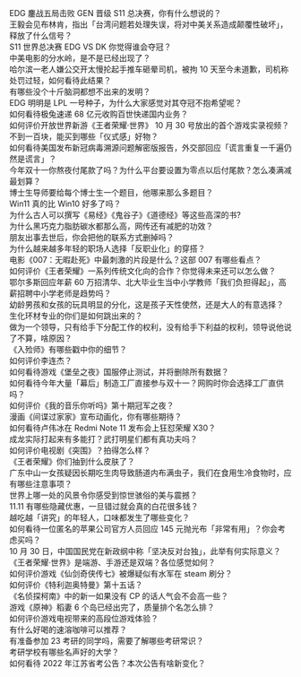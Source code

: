 EDG 鏖战五局击败 GEN 晋级 S11 总决赛，你有什么想说的？  
王毅会见布林肯，指出「台湾问题若处理失误，将对中美关系造成颠覆性破坏」，释放了什么信号？  
S11 世界总决赛 EDG VS DK 你觉得谁会夺冠？  
中美电影的分水岭，是不是已经出现了？  
哈尔滨一老人嫌公交开太慢抡起手推车砸晕司机，被拘 10 天至今未道歉，司机称处罚过轻，如何看待此结果？  
有哪些没个十斤脑洞都想不出来的发明？  
EDG 明明是 LPL 一号种子，为什么大家感觉对其夺冠不抱希望呢？  
如何看待极兔速递 68 亿元收购百世快递国内业务？  
如何评价开放世界新游《王者荣耀·世界》 10 月 30 号放出的首个游戏实录视频？  
不到一百块，能买到哪些「仪式感」好物？  
如何看待美国发布新冠病毒溯源问题解密版报告，外交部回应「谎言重复一千遍仍然是谎言」？  
今年双十一你熬夜付尾款了吗？为什么平台要设置为零点以后付尾款？怎么凑满减最划算？  
博士生导师要给每个博士生一个题目，他哪来那么多题目？  
Win11 真的比 Win10 好多了吗？  
为什么古人可以撰写《易经》《鬼谷子》《道德经》等这些高深的书?  
为什么黑巧克力脂肪碳水都那么高，网传还有减肥的功效？  
朋友出事去世后，你会把他的联系方式删掉吗？  
为什么越来越多年轻的职场人选择「反职业化」的穿搭？  
电影《007：无暇赴死》中最刺激的片段是什么？这部 007 有哪些看点？  
如何评价《王者荣耀》一系列传统文化向的合作？你觉得未来还可以怎么做？  
鄂尔多斯回应年薪 60 万招清华、北大毕业生当中小学教师「我们负担得起」，高薪招聘中小学老师是趋势吗？  
幼龄男孩和女孩的玩具明显的分化，这是孩子天性使然，还是大人的有意选择？  
生化环材专业的你们是如何跳出来的？  
做为一个领导，只有给手下分配工作的权利，没有给手下利益的权利，领导说他说了不算，啥原因？  
《入殓师》有哪些戳中你的细节？  
如何评价李连杰？  
如何看待游戏《堡垒之夜》国服停止测试，并将删除所有数据？  
如何看待今年大量「幕后」制造工厂直接参与双十一？网购时你会选择工厂直供吗？  
如何评价《我的音乐你听吗》第十期冠军之夜？  
漫画《间谍过家家》宣布动画化，你有哪些期待？  
如何看待卢伟冰在 Redmi Note 11 发布会上狂怼荣耀 X30？  
成龙实际打起来有多能打？武打明星们都有真功夫吗？  
如何评价电视剧《突围》？拍得怎么样？  
《王者荣耀》你们抽到什么皮肤了？  
广东中山一女孩疑因长期吃生肉导致肠道内布满虫子，我们在食用生冷食物时，应有哪些注意事项？  
世界上哪一处的风景令你感受到惊世骇俗的美与震撼？  
11.11 有哪些隐藏优惠，一旦错过就会真的白花很多钱？  
越吃越「讲究」的年轻人，口味都发生了哪些变化？  
如何看待一位匿名的苹果公司官方人员回应 145 元抛光布「非常有用」？你会考虑买吗？  
10 月 30 日，中国国民党在新政纲中称「坚决反对台独」，此举有何实际意义？  
《王者荣耀·世界》是端游、手游还是双端？各位感觉如何？  
如何评价游戏《仙剑奇侠传七》被爆疑似有水军在 steam 刷分？  
如何评价《特利迦奥特曼》第十五话？  
《名侦探柯南》中的新一如果没有 CP 的话人气会不会高一些？  
游戏《原神》稻妻 6 个岛已经出完了，质量排个名怎么排？  
如何评价游戏电视带来的高段位游戏体验？  
有什么好喝的速溶咖啡可以推荐？  
有准备参加 23 考研的同学吗，需要了解哪些考研常识？  
考研学校有哪些名声好的大学？  
如何看待 2022 年江苏省考公告？本次公告有啥新变化？  
